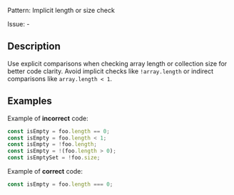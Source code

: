 Pattern: Implicit length or size check

Issue: -

## Description

Use explicit comparisons when checking array length or collection size for better code clarity. Avoid implicit checks like `!array.length` or indirect comparisons like `array.length < 1`.

## Examples

Example of **incorrect** code:
```javascript
const isEmpty = foo.length == 0;
const isEmpty = foo.length < 1;
const isEmpty = !foo.length;
const isEmpty = !(foo.length > 0);
const isEmptySet = !foo.size;
```

Example of **correct** code:
```javascript
const isEmpty = foo.length === 0;
```